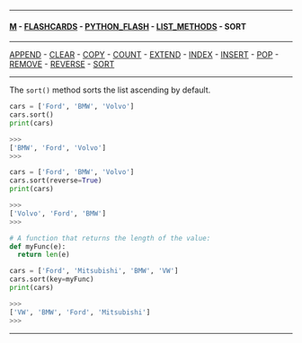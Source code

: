 
---

#### [M](https://github.com/ttltrk/TTT/blob/master/menu.md) - [FLASHCARDS](https://github.com/ttltrk/TTT/tree/master/FLASHCARDS/FLASHCARDS.md) - [PYTHON_FLASH](https://github.com/ttltrk/TTT/tree/master/FLASHCARDS/PYTHON_FLASH/PYTHON_FLASH.md) - [LIST_METHODS](https://github.com/ttltrk/TTT/tree/master/FLASHCARDS/PYTHON_FLASH/LIST_METHODS/LIST_METHODS.md) - SORT

---

[APPEND](https://github.com/ttltrk/TTT/tree/master/FLASHCARDS/PYTHON_FLASH/LIST_METHODS/APPEND.md) -
[CLEAR](https://github.com/ttltrk/TTT/tree/master/FLASHCARDS/PYTHON_FLASH/LIST_METHODS/CLEAR.md) -
[COPY](https://github.com/ttltrk/TTT/tree/master/FLASHCARDS/PYTHON_FLASH/LIST_METHODS/COPY.md) -
[COUNT](https://github.com/ttltrk/TTT/tree/master/FLASHCARDS/PYTHON_FLASH/LIST_METHODS/COUNT.md) -
[EXTEND](https://github.com/ttltrk/TTT/tree/master/FLASHCARDS/PYTHON_FLASH/LIST_METHODS/EXTEND.md) -
[INDEX](https://github.com/ttltrk/TTT/tree/master/FLASHCARDS/PYTHON_FLASH/LIST_METHODS/INDEX.md) -
[INSERT](https://github.com/ttltrk/TTT/tree/master/FLASHCARDS/PYTHON_FLASH/LIST_METHODS/INSERT.md) -
[POP](https://github.com/ttltrk/TTT/tree/master/FLASHCARDS/PYTHON_FLASH/LIST_METHODS/POP.md) -
[REMOVE](https://github.com/ttltrk/TTT/tree/master/FLASHCARDS/PYTHON_FLASH/LIST_METHODS/REMOVE.md) -
[REVERSE](https://github.com/ttltrk/TTT/tree/master/FLASHCARDS/PYTHON_FLASH/LIST_METHODS/REVERSE.md) -
[SORT](https://github.com/ttltrk/TTT/tree/master/FLASHCARDS/PYTHON_FLASH/LIST_METHODS/SORT.md)

---

The ```sort()``` method sorts the list ascending by default.

```py
cars = ['Ford', 'BMW', 'Volvo']
cars.sort()
print(cars)

>>>
['BMW', 'Ford', 'Volvo']
>>>
```

```py
cars = ['Ford', 'BMW', 'Volvo']
cars.sort(reverse=True)
print(cars)

>>>
['Volvo', 'Ford', 'BMW']
>>>
```

```py
# A function that returns the length of the value:
def myFunc(e):
  return len(e)

cars = ['Ford', 'Mitsubishi', 'BMW', 'VW']
cars.sort(key=myFunc)
print(cars)

>>>
['VW', 'BMW', 'Ford', 'Mitsubishi']
>>>
```

---
